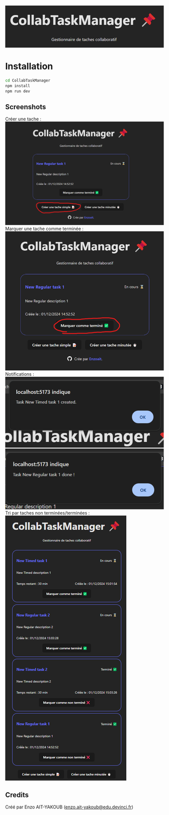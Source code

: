 ![Logo](/CollabTaskManager/src/assets/CollabTaskManager.png)

# Installation

```sh
cd CollabTaskManager
npm install
npm run dev
```

## Screenshots
Créer une tache :
![alt text](image.png)
Marquer une tache comme terminée : 
![alt text](image-1.png)
Notifications : 
![alt text](image-2.png)
![alt text](image-3.png)
Tri par taches non terminées/terminées : 
![alt text](image-4.png)

## Credits

Créé par Enzo AIT-YAKOUB (enzo.ait-yakoub@edu.devinci.fr)